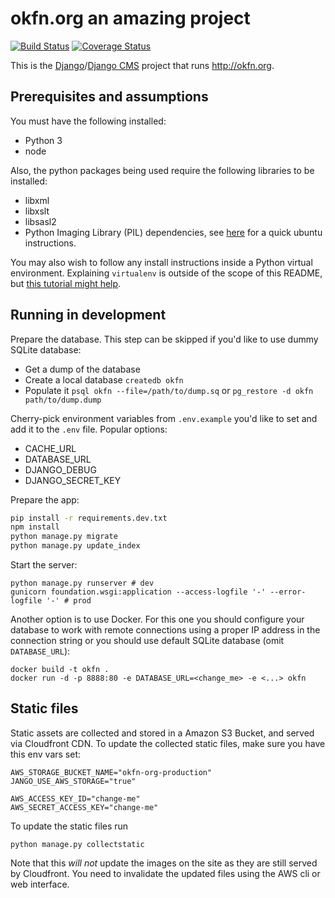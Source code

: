 # okfn.org an amazing project

[![Build Status](https://travis-ci.org/okfn/website.svg?branch=master)](https://travis-ci.org/okfn/website)
[![Coverage Status](https://coveralls.io/repos/github/okfn/website/badge.svg?branch=master)](https://coveralls.io/github/okfn/website?branch=master)

This is the [Django](https://www.djangoproject.com/)/[Django CMS](https://www.django-cms.org/) project that runs <http://okfn.org>.

## Prerequisites and assumptions

You must have the following installed:

- Python 3
- node

Also, the python packages being used require the following libraries to be installed:
- libxml
- libxslt
- libsasl2
- Python Imaging Library (PIL) dependencies, see [here](http://stackoverflow.com/a/21151777/3449709) for a quick ubuntu instructions.

You may also wish to follow any install instructions inside a Python virtual environment. Explaining `virtualenv` is outside of the scope of this README, but [this tutorial might help](http://hackercodex.com/guide/python-development-environment-on-mac-osx/).

## Running in development

Prepare the database. This step can be skipped if you'd like to use dummy SQLite database:
- Get a dump of the database
- Create a local database `createdb okfn`
- Populate it `psql okfn --file=/path/to/dump.sq` or `pg_restore -d okfn path/to/dump.dump`

Cherry-pick environment variables from `.env.example` you'd like to set and add it to the `.env` file. Popular options:
- CACHE_URL
- DATABASE_URL
- DJANGO_DEBUG
- DJANGO_SECRET_KEY

Prepare the app:
```bash
pip install -r requirements.dev.txt
npm install
python manage.py migrate
python manage.py update_index
```

Start the server:
```
python manage.py runserver # dev
gunicorn foundation.wsgi:application --access-logfile '-' --error-logfile '-' # prod
```

Another option is to use Docker. For this one you should configure your database to work with remote connections using a proper IP address in the connection string or you should use default SQLite database (omit `DATABASE_URL`):
```
docker build -t okfn .
docker run -d -p 8888:80 -e DATABASE_URL=<change_me> -e <...> okfn
```

## Static files

Static assets are collected and stored in a Amazon S3 Bucket, and served via Cloudfront CDN. To update the collected static files, make sure you have this env vars set:

```
AWS_STORAGE_BUCKET_NAME="okfn-org-production"
JANGO_USE_AWS_STORAGE="true"

AWS_ACCESS_KEY_ID="change-me"
AWS_SECRET_ACCESS_KEY="change-me"

```

To update the static files run

```
python manage.py collectstatic
```

Note that this *will not* update the images on the site as they are still served by Cloudfront. You need to invalidate the updated files using the AWS cli or web interface.
